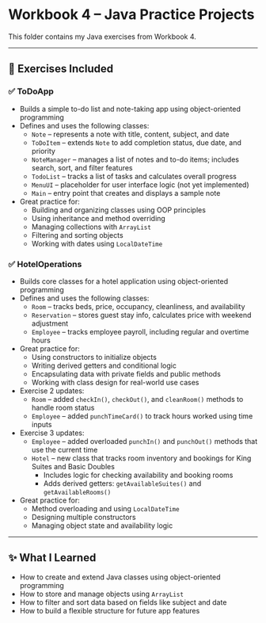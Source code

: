 # Workbook 4 – Java Practice Projects

This folder contains my Java exercises from Workbook 4.  

---

## 📘 Exercises Included

### ✅ ToDoApp
- Builds a simple to-do list and note-taking app using object-oriented programming
- Defines and uses the following classes:
  - `Note` – represents a note with title, content, subject, and date
  - `ToDoItem` – extends `Note` to add completion status, due date, and priority
  - `NoteManager` – manages a list of notes and to-do items; includes search, sort, and filter features
  - `TodoList` – tracks a list of tasks and calculates overall progress
  - `MenuUI` – placeholder for user interface logic (not yet implemented)
  - `Main` – entry point that creates and displays a sample note
- Great practice for:
  - Building and organizing classes using OOP principles
  - Using inheritance and method overriding
  - Managing collections with `ArrayList`
  - Filtering and sorting objects
  - Working with dates using `LocalDateTime`

### ✅ HotelOperations
- Builds core classes for a hotel application using object-oriented programming
- Defines and uses the following classes:
  - `Room` – tracks beds, price, occupancy, cleanliness, and availability
  - `Reservation` – stores guest stay info, calculates price with weekend adjustment
  - `Employee` – tracks employee payroll, including regular and overtime hours
- Great practice for:
  - Using constructors to initialize objects
  - Writing derived getters and conditional logic
  - Encapsulating data with private fields and public methods
  - Working with class design for real-world use cases
- Exercise 2 updates:
  - `Room` – added `checkIn()`, `checkOut()`, and `cleanRoom()` methods to handle room status
  - `Employee` – added `punchTimeCard()` to track hours worked using time inputs
- Exercise 3 updates:
  - `Employee` – added overloaded `punchIn()` and `punchOut()` methods that use the current time
  - `Hotel` – new class that tracks room inventory and bookings for King Suites and Basic Doubles
    - Includes logic for checking availability and booking rooms
    - Adds derived getters: `getAvailableSuites()` and `getAvailableRooms()`
- Great practice for:
  - Method overloading and using `LocalDateTime`
  - Designing multiple constructors
  - Managing object state and availability logic


---

## ✨ What I Learned
- How to create and extend Java classes using object-oriented programming  
- How to store and manage objects using `ArrayList`  
- How to filter and sort data based on fields like subject and date  
- How to build a flexible structure for future app features  

